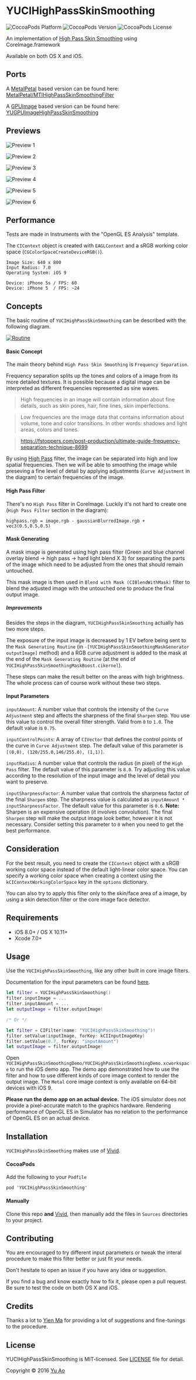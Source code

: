 # YUCIHighPassSkinSmoothing

![CocoaPods Platform](https://img.shields.io/cocoapods/p/YUCIHighPassSkinSmoothing.svg?style=flat-square)
![CocoaPods Version](https://img.shields.io/cocoapods/v/YUCIHighPassSkinSmoothing.svg?style=flat-square)
![CocoaPods License](https://img.shields.io/cocoapods/l/YUCIHighPassSkinSmoothing.svg?style=flat-square)

An implementation of [High Pass Skin Smoothing](https://www.google.com/search?ie=UTF-8&q=photoshop+high+pass+skin+smoothing) using CoreImage.framework

Available on both OS X and iOS.

## Ports

A [MetalPetal](https://github.com/MetalPetal/MetalPetal) based version can be found here: [MetalPetal/MTIHighPassSkinSmoothingFilter](https://github.com/MetalPetal/MetalPetal/blob/master/Frameworks/MetalPetal/Filters/MTIHighPassSkinSmoothingFilter.h)

A [GPUImage](https://github.com/BradLarson/GPUImage) based version can be found here: [YUGPUImageHighPassSkinSmoothing](https://github.com/YuAo/YUGPUImageHighPassSkinSmoothing)

## Previews

![Preview 1](http://yuao.github.io/YUCIHighPassSkinSmoothing/previews/1.jpg)

![Preview 2](http://yuao.github.io/YUCIHighPassSkinSmoothing/previews/2.jpg)

![Preview 3](http://yuao.github.io/YUCIHighPassSkinSmoothing/previews/3.jpg)

![Preview 4](http://yuao.github.io/YUCIHighPassSkinSmoothing/previews/4.jpg)

![Preview 5](http://yuao.github.io/YUCIHighPassSkinSmoothing/previews/5.jpg)

![Preview 6](http://yuao.github.io/YUCIHighPassSkinSmoothing/previews/6.jpg)

## Performance

Tests are made in Instruments with the "OpenGL ES Analysis" template.

The `CIContext` object is created with `EAGLContext` and a sRGB working color space (`CGColorSpaceCreateDeviceRGB()`).

```
Image Size: 640 x 800
Input Radius: 7.0
Operating System: iOS 9

Device: iPhone 5s / FPS: 60
Device: iPhone 5  / FPS: ~24
```

## Concepts

The basic routine of `YUCIHighPassSkinSmoothing` can be described with the following diagram.

[![Routine](http://yuao.github.io/YUCIHighPassSkinSmoothing/docs/filter-routine.jpg)](http://yuao.github.io/YUCIHighPassSkinSmoothing/docs/filter-routine.jpg)

#### Basic Concept

The main theory behind `High Pass Skin Smoothing` is `Frequency Separation`.

Frequency separation splits up the tones and colors of a image from its more detailed textures. It is possible because a digital image can be interpreted as different frequencies represented as sine waves.

> High frequencies in an image will contain information about fine details, such as skin pores, hair, fine lines, skin imperfections.

> Low frequencies are the image data that contains information about volume, tone and color transitions. In other words: shadows and light areas, colors and tones.

> https://fstoppers.com/post-production/ultimate-guide-frequency-separation-technique-8699

By using [High Pass](https://en.wikipedia.org/wiki/High-pass_filter) filter, the image can be separated into high and low spatial frequencies. Then we will be able to smoothing the image while preseving a fine level of detail by applying adjustments (`Curve Adjustment` in the diagram) to certain frequencies of the image.

#### High Pass Filter

There's no `High Pass` filter in CoreImage. Luckily it's not hard to create one (`High Pass Filter` section in the diagram):

```
highpass.rgb = image.rgb - gaussianBlurredImage.rgb + vec3(0.5,0.5,0.5)
```

#### Mask Generating

A mask image is generated using high pass filter (Green and blue channel overlay blend -> high pass -> hard light blend X 3) for separating the parts of the image which need to be adjusted from the ones that should remain untouched.

This mask image is then used in `Blend with Mask (CIBlendWithMask)` filter to blend the adjusted image with the untouched one to produce the final output image.

##### Improvements

Besides the steps in the diagram, `YUCIHighPassSkinSmoothing` actually has two more steps.

The exposure of the input image is decreased by 1 EV before being sent to the `Mask Generating Routine` (in `-[YUCIHighPassSkinSmoothingMaskGenerator outputImage]` method) and a RGB curve adjustment is added to the mask at the end of the `Mask Generating Routine` (at the end of `YUCIHighPassSkinSmoothingMaskBoost.cikernel`).

These steps can make the result better on the areas with high brightness. The whole process can of course work without these two steps.

#### Input Parameters

`inputAmount`: A number value that controls the intensity of the `Curve Adjustment` step and affects the sharpness of the final `Sharpen` step. You use this value to control the overall filter strength. Valid from `0` to `1.0`. The default value is `0.75`.

`inputControlPoints`: A array of `CIVector` that defines the control points of the curve in `Curve Adjustment` step. The default value of this parameter is `[(0,0), (120/255.0,146/255.0), (1,1)]`.

`inputRadius`: A number value that controls the radius (in pixel) of the `High Pass` filter. The default value of this parameter is `8.0`. Try adjusting this value according to the resolution of the input image and the level of detail you want to preserve.

`inputSharpnessFactor`: A number value that controls the sharpness factor of the final `Sharpen` step. The sharpness value is calculated as `inputAmount * inputSharpnessFactor`. The default value for this parameter is `0.6`. __Note:__ Sharpen is an expensive operation (it involves convolution). The final `Sharpen` step will make the output image look better, however it is not necessary. Consider setting this parameter to `0` when you need to get the best performance.

## Consideration

For the best result, you need to create the `CIContext` object with a sRGB working color space instead of the default light-linear color space. You can specify a working color space when creating a context using the `kCIContextWorkingColorSpace` key in the `options` dictionary.

You can also try to apply this filter only to the skin/face area of a image, by using a skin detection filter or the core image face detector.

## Requirements

* iOS 8.0+ / OS X 10.11+
* Xcode 7.0+

## Usage

Use the `YUCIHighPassSkinSmoothing`, like any other built in core image filters.

Documentation for the input parameters can be found [here](#input-parameters).

```swift
let filter = YUCIHighPassSkinSmoothing()
filter.inputImage = ...
filter.inputAmount = ...
let outputImage = filter.outputImage!

/* Or */

let filter = CIFilter(name: "YUCIHighPassSkinSmoothing")!
filter.setValue(inputImage, forKey: kCIInputImageKey)
filter.setValue(0.7, forKey: "inputAmount")
let outputImage = filter.outputImage!
```

Open `YUCIHighPassSkinSmoothingDemo/YUCIHighPassSkinSmoothingDemo.xcworkspace` to run the iOS demo app. The demo app demonstrated how to use the filter and how to use different kinds of core image context to render the output image. The `Metal` core image context is only available on 64-bit devices with iOS 9.

__Please run the demo app on an actual device.__ The iOS simulator does not provide a pixel-accurate match to the graphics hardware. Rendering performance of OpenGL ES in Simulator has no relation to the performance of OpenGL ES on an actual device.

## Installation

`YUCIHighPassSkinSmoothing` makes use of [Vivid](https://github.com/YuAo/Vivid).

#### CocoaPods
Add the following to your `Podfile`

	pod 'YUCIHighPassSkinSmoothing'

#### Manually
Clone this repo __and__ [Vivid](https://github.com/YuAo/Vivid), then manually add the files in `Sources` directories to your project.

## Contributing

You are encouraged to try different input parameters or tweak the interal procedure to make this filter better or just fit your needs.

Don't hesitate to open an issue if you have any idea or suggestion.

If you find a bug and know exactly how to fix it, please open a pull request. Be sure to test the code on both OS X and iOS.

## Credits

Thanks a lot to [Yien Ma](https://dribbble.com/yien) for providing a lot of suggestions and fine-tunings to the procedure.

## License

YUCIHighPassSkinSmoothing is MIT-licensed. See [LICENSE](https://github.com/YuAo/YUCIHighPassSkinSmoothing/blob/master/LICENSE) file for detail.

Copyright © 2016 [Yu Ao](https://yuao.me)
